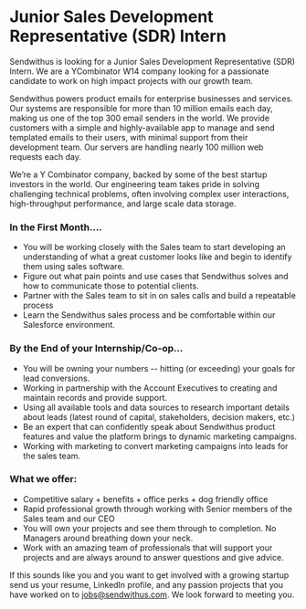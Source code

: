 Junior Sales Development Representative (SDR) Intern
===

Sendwithus is looking for a Junior Sales Development Representative (SDR) Intern. We are a YCombinator W14 company looking for a passionate candidate to work on high impact projects with our growth team. 

<!-- more -->

Sendwithus powers product emails for enterprise businesses and services. Our systems are responsible for more than 10 million emails each day, making us one of the top 300 email senders in the world. We provide customers with a simple and highly-available app to manage and send templated emails to their users, with minimal support from their development team. Our servers are handling nearly 100 million web requests each day.

We’re a Y Combinator company, backed by some of the best startup investors in the world. Our engineering team takes pride in solving challenging technical problems, often involving complex user interactions, high-throughput performance, and large scale data storage.

### In the First Month…. 
* You will be working closely with the Sales team to start developing an understanding of what a great customer looks like and begin to identify them using sales software.
* Figure out what pain points and use cases that Sendwithus solves and how to communicate those to potential clients.
* Partner with the Sales team to sit in on sales calls and build a repeatable process
* Learn the Sendwithus sales process and be comfortable within our Salesforce environment.


### By the End of your Internship/Co-op…
* You will be owning your numbers -- hitting (or exceeding) your goals for lead conversions.
* Working in partnership with the Account Executives to creating and maintain records and provide support.
* Using all available tools and data sources to research important details about leads (latest round of capital, stakeholders, decision makers, etc.)
* Be an expert that can confidently speak about Sendwithus product features and value the platform brings to dynamic marketing campaigns.
* Working with marketing to convert marketing campaigns into leads for the sales team.


### What we offer:
* Competitive salary + benefits + office perks + dog friendly office
* Rapid professional growth through working with Senior members of the Sales team and our CEO
* You will own your projects and see them through to completion. No Managers around breathing down your neck.
* Work with an amazing team of professionals that will support your projects and are always around to answer questions and give advice.


If this sounds like you and you want to get involved with a growing startup send us your resume, LinkedIn profile, and any passion projects that you have worked on to [jobs@sendwithus.com](mailto:jobs@sendwithus.com). We look forward to meeting you.
